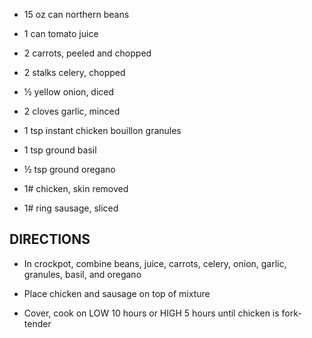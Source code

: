 - 15 oz can northern beans

- 1 can tomato juice

- 2 carrots, peeled and chopped

- 2 stalks celery, chopped

- ½ yellow onion, diced

- 2 cloves garlic, minced

- 1 tsp instant chicken bouillon granules

- 1 tsp ground basil

- ½ tsp ground oregano

- 1# chicken, skin removed

- 1# ring sausage, sliced

## DIRECTIONS

- In crockpot, combine beans, juice, carrots, celery, onion, garlic,
    granules, basil, and oregano

- Place chicken and sausage on top of mixture

- Cover, cook on LOW 10 hours or HIGH 5 hours until chicken is
    fork-tender
